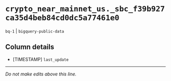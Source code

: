 # `crypto_near_mainnet_us._sbc_f39b927ca35d4beb84cd0dc5a77461e0`
`bq-1` | `bigquery-public-data`

## Column details
* [TIMESTAMP] `last_update`

-------------------------------------------------------------------------------
*Do not make edits above this line.*
